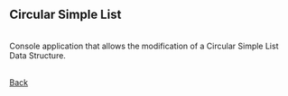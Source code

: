 ## Circular Simple List
<br/>
Console application that allows the modification of a Circular Simple List Data Structure.

<br/>[Back](https://github.com/ManuCanedo/DailyCodingChallenges-Cpp) 
